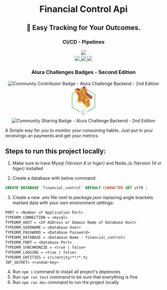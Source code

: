 <h1 align="center">Financial Control Api</h1>
<h2 align="center">🚀 Easy Tracking for Your Outcomes.</h2>
<h3 align="center">CI/CD - Pipelines</h3>
<p align="center">
    <a href="https://github.com/rochajario/Financial-Control/actions/workflows/node.js.yml">
        <img src="https://github.com/rochajario/Financial-Control/actions/workflows/node.js.yml/badge.svg?branch=main"/>
    </a>
    <br/>
    <a href="https://sonarcloud.io/summary/new_code?id=rochajario_Financial-Control">
        <img src="https://sonarcloud.io/api/project_badges/measure?project=rochajario_Financial-Control&metric=sqale_rating"/>
    </a>
    <a href="https://sonarcloud.io/summary/new_code?id=rochajario_Financial-Control">
        <img src="https://sonarcloud.io/api/project_badges/measure?project=rochajario_Financial-Control&metric=security_rating"/>
    </a>
    <a href="https://sonarcloud.io/summary/new_code?id=rochajario_Financial-Control">
        <img src="https://sonarcloud.io/api/project_badges/measure?project=rochajario_Financial-Control&metric=reliability_rating"/>
    </a>
</p>
<h3 align="center">Alura Challenges Badges - Second Edition</h3>
<p align="center">
    <img align="center" src="./src/assets/alura_badge_02.png" title="Community Contributor Badge - Alura Challenge Backend - 2nd Edition" style="height: 105px; width:auto"/>
    <img align="center" src="./src/assets/alura_badge_01.png" title="Participation Badge - Alura Challenge Backend - 2nd Edition" style="height: 100px; width:auto"/>
    <img align="center" src="./src/assets/alura_badge_03.png" title="Community Sharing Badge - Alura Challenge Backend - 2nd Edition" style="height: 100px; width:auto"/>
</p>
    A Simple way for you to monitor your consuming habits.
    Just put in your receivings an payments and get your metrics.

## Steps to run this project locally:
1. Make sure to have Mysql _(Version 8 or higer)_ and Node.Js _(Version 14 or higer)_ installed

2. Create a database with below command:
```sql
CREATE DATABASE `financial_control` DEFAULT CHARACTER SET utf8 ;
```
3. Create a new _.env_ file next to _package.json_ replacing angle brackets marked data with your own environment settings:
```
PORT = <Number of Application Port>
TYPEORM_CONNECTION = <mysql>
TYPEORM_HOST = <IP Address or Domain Name of Database Host>
TYPEORM_USERNAME = <Database User>
TYPEORM_PASSWORD = <Database Password>
TYPEORM_DATABASE = <Database Name - financial_control>
TYPEORM_PORT = <Database Port>
TYPEORM_SYNCHRONIZE = <true | false>
TYPEORM_LOGGING = <true | false>
TYPEORM_ENTITIES = src/entity/**/*.ts
JWT_SECRET= <random-key>
```

4. Run `npm i` command to install all project's depencies
5. Run `npm run test` command to be sure that everything is fine
6. Run `npm run dev` command to run the project locally
